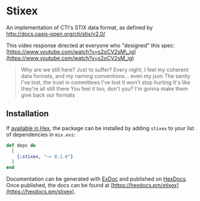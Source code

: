 # Stixex

An implementation of CTI's STIX data format, as defined by http://docs.oasis-open.org/cti/stix/v2.0/

This video response directed at everyone who "designed" this spec: [https://www.youtube.com/watch?v=s2oCV2sM\_ig](https://www.youtube.com/watch?v=s2oCV2sM_ig)

>Why are we still here? Just to suffer?
>Every night, I feel my coherent data formats, and my naming conventions... even my json
>The sanity I've lost, the trust in committees I've lost
>It won't stop hurting
>It's like they're all still there
>You feel it too, don't you?
>I'm gonna make them give back our formats

## Installation

If [available in Hex](https://hex.pm/docs/publish), the package can be installed
by adding `stixex` to your list of dependencies in `mix.exs`:

```elixir
def deps do
  [
    {:stixex, "~> 0.1.0"}
  ]
end
```

Documentation can be generated with [ExDoc](https://github.com/elixir-lang/ex_doc)
and published on [HexDocs](https://hexdocs.pm). Once published, the docs can
be found at [https://hexdocs.pm/stixex](https://hexdocs.pm/stixex).

